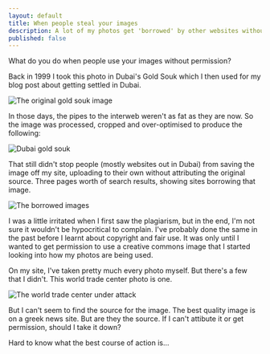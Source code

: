 ```yaml
---
layout: default
title: When people steal your images
description: A lot of my photos get 'borrowed' by other websites without attrition. Makes me wonder what the best course of action would be.
published: false
---
```


What do you do when people use your images without permission?

Back in 1999 I took this photo in Dubai's Gold Souk which I then used for my blog post about getting settled in Dubai.

<img src="http://i.imgur.com/eBp67.jpg" alt="The original gold souk image" />

In those days, the pipes to the interweb weren't as fat as they are now. So the image was processed, cropped and over-optimised to produce the following: 

<img src="http://www.davewasthere.com/travel/images006/bracelets_in_gold_souk.jpg" alt="Dubai gold souk" />

That still didn't stop people (mostly websites out in Dubai) from saving the image off my site, uploading to their own without attributing the original source. Three pages worth of search results, showing sites borrowing that image.

<img src="http://i.imgur.com/tHD51.png" alt="The borrowed images" />

I was a little irritated when I first saw the plagiarism, but in the end, I'm not sure it wouldn't be hypocritical to complain. I've probably done the same in the past before I learnt about copyright and fair use. It was only until I wanted to get permission to use a creative commons image that I started looking into how my photos are being used.

On my site, I've taken pretty much every photo myself. But there's a few that I didn't. This world trade center photo is one.

<img src="http://www.davewasthere.com/travel/images011/wtc1.jpg" alt="The world trade center under attack" />

But I can't seem to find the source for the image. The best quality image is on a greek news site. But are they the source. If I can't attibute it or get permission, should I take it down?

Hard to know what the best course of action is...





